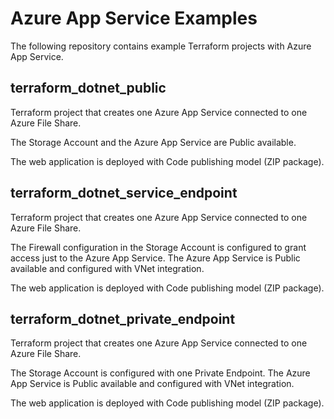 # Azure App Service Examples

The following repository contains example Terraform projects with Azure App Service.

## terraform_dotnet_public

Terraform project that creates one Azure App Service connected to one Azure File Share.

The Storage Account and the Azure App Service are Public available.

The web application is deployed with Code publishing model (ZIP package).

## terraform_dotnet_service_endpoint

Terraform project that creates one Azure App Service connected to one Azure File Share.

The Firewall configuration in the Storage Account is configured to grant access just to the Azure 
App Service. The Azure App Service is Public available and configured with VNet integration.

The web application is deployed with Code publishing model (ZIP package).

## terraform_dotnet_private_endpoint

Terraform project that creates one Azure App Service connected to one Azure File Share.

The Storage Account is configured with one Private Endpoint. The Azure App Service is Public available 
and configured with VNet integration.

The web application is deployed with Code publishing model (ZIP package).
